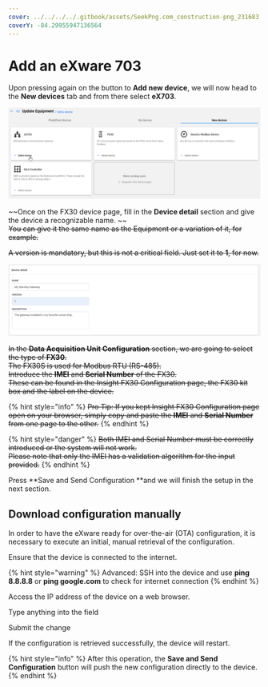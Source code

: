 ```yaml
---
cover: ../../../../.gitbook/assets/SeekPng.com_construction-png_231683.png
coverY: -84.29955947136564
---
```


# Add an eXware 703

Upon pressing again on the button to **Add new device**, we will now head to the **New devices** tab and from there select **eX703**.

![](<../../../../.gitbook/assets/image (68) (1) (1).png>)

~~Once on the FX30 device page, fill in the **Device detail** section and give the device a recognizable name. ~~\
~~You can give it the same name as the Equipment or a variation of it, for example.~~

~~A version is mandatory, but this is not a critical field. Just set it to **1**, for now.~~

![](<../../../../.gitbook/assets/image (32).png>)

~~In the **Data Acquisition Unit Configuration** section, we are going to select the type of **FX30**.~~\
~~The FX30S is used for Modbus RTU (RS-485).~~\
~~Introduce the **IMEI** and **Serial Number** of the FX30.~~\
~~These can be found in the Insight FX30 Configuration page, the FX30 kit box and the label on the device.~~

{% hint style="info" %}
~~Pro Tip: If you kept Insight FX30 Configuration page open on your browser, simply copy and paste the **IMEI** and **Serial Number** from one page to the other.~~
{% endhint %}



{% hint style="danger" %}
~~Both IMEI and Serial Number must be correctly introduced or the system will not work.~~\
~~Please note that only the IMEI has a validation algorithm for the input provided.~~
{% endhint %}

Press **Save and Send Configuration **and we will finish the setup in the next section.

## Download configuration manually

In order to have the eXware ready for over-the-air (OTA) configuration, it is necessary to execute an initial, manual retrieval of the configuration.

Ensure that the device is connected to the internet.

{% hint style="warning" %}
Advanced: SSH into the device and use **ping 8.8.8.8** or **ping google.com** to check for internet connection
{% endhint %}

Access the IP address of the device on a web browser.

Type anything into the field

Submit the change

If the configuration is retrieved successfully, the device will restart.





{% hint style="info" %}
After this operation, the **Save and Send Configuration** button will push the new configuration directly to the device.
{% endhint %}













